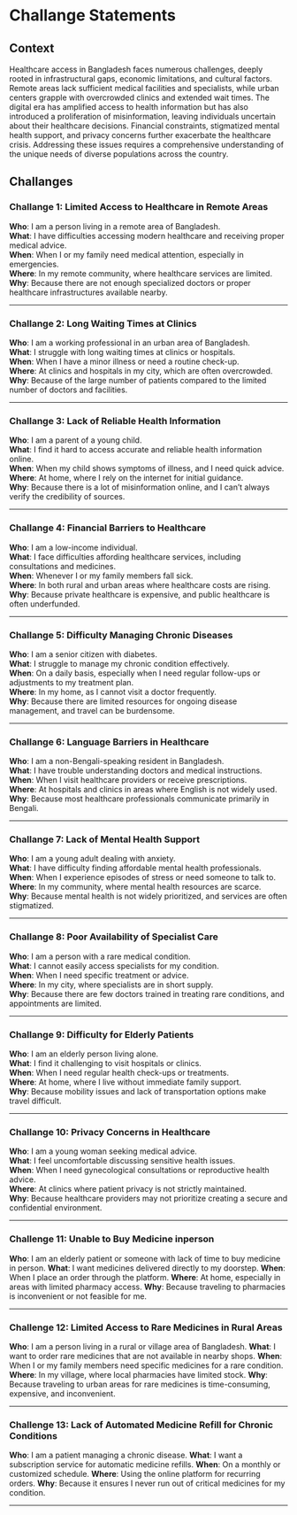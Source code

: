 # Challange Statements

## Context

Healthcare access in Bangladesh faces numerous challenges, deeply rooted in infrastructural gaps, economic limitations, and cultural factors. Remote areas lack sufficient medical facilities and specialists, while urban centers grapple with overcrowded clinics and extended wait times. The digital era has amplified access to health information but has also introduced a proliferation of misinformation, leaving individuals uncertain about their healthcare decisions. Financial constraints, stigmatized mental health support, and privacy concerns further exacerbate the healthcare crisis. Addressing these issues requires a comprehensive understanding of the unique needs of diverse populations across the country.

## Challanges

### Challange 1: Limited Access to Healthcare in Remote Areas  
**Who**: I am a person living in a remote area of Bangladesh.  
**What**: I have difficulties accessing modern healthcare and receiving proper medical advice.  
**When**: When I or my family need medical attention, especially in emergencies.  
**Where**: In my remote community, where healthcare services are limited.  
**Why**: Because there are not enough specialized doctors or proper healthcare infrastructures available nearby.  

---

### Challange 2: Long Waiting Times at Clinics  
**Who**: I am a working professional in an urban area of Bangladesh.  
**What**: I struggle with long waiting times at clinics or hospitals.  
**When**: When I have a minor illness or need a routine check-up.  
**Where**: At clinics and hospitals in my city, which are often overcrowded.  
**Why**: Because of the large number of patients compared to the limited number of doctors and facilities.  

---

### Challange 3: Lack of Reliable Health Information  
**Who**: I am a parent of a young child.  
**What**: I find it hard to access accurate and reliable health information online.  
**When**: When my child shows symptoms of illness, and I need quick advice.  
**Where**: At home, where I rely on the internet for initial guidance.  
**Why**: Because there is a lot of misinformation online, and I can’t always verify the credibility of sources.  

---

### Challange 4: Financial Barriers to Healthcare  
**Who**: I am a low-income individual.  
**What**: I face difficulties affording healthcare services, including consultations and medicines.  
**When**: Whenever I or my family members fall sick.  
**Where**: In both rural and urban areas where healthcare costs are rising.  
**Why**: Because private healthcare is expensive, and public healthcare is often underfunded.  

---

### Challange 5: Difficulty Managing Chronic Diseases  
**Who**: I am a senior citizen with diabetes.  
**What**: I struggle to manage my chronic condition effectively.  
**When**: On a daily basis, especially when I need regular follow-ups or adjustments to my treatment plan.  
**Where**: In my home, as I cannot visit a doctor frequently.  
**Why**: Because there are limited resources for ongoing disease management, and travel can be burdensome.  

---

### Challange 6: Language Barriers in Healthcare  
**Who**: I am a non-Bengali-speaking resident in Bangladesh.  
**What**: I have trouble understanding doctors and medical instructions.  
**When**: When I visit healthcare providers or receive prescriptions.  
**Where**: At hospitals and clinics in areas where English is not widely used.  
**Why**: Because most healthcare professionals communicate primarily in Bengali.  

---

### Challange 7: Lack of Mental Health Support  
**Who**: I am a young adult dealing with anxiety.  
**What**: I have difficulty finding affordable mental health professionals.  
**When**: When I experience episodes of stress or need someone to talk to.  
**Where**: In my community, where mental health resources are scarce.  
**Why**: Because mental health is not widely prioritized, and services are often stigmatized.  

---

### Challange 8: Poor Availability of Specialist Care  
**Who**: I am a person with a rare medical condition.  
**What**: I cannot easily access specialists for my condition.  
**When**: When I need specific treatment or advice.  
**Where**: In my city, where specialists are in short supply.  
**Why**: Because there are few doctors trained in treating rare conditions, and appointments are limited.  

---

### Challange 9: Difficulty for Elderly Patients  
**Who**: I am an elderly person living alone.  
**What**: I find it challenging to visit hospitals or clinics.  
**When**: When I need regular health check-ups or treatments.  
**Where**: At home, where I live without immediate family support.  
**Why**: Because mobility issues and lack of transportation options make travel difficult.  

---

### Challange 10: Privacy Concerns in Healthcare  
**Who**: I am a young woman seeking medical advice.  
**What**: I feel uncomfortable discussing sensitive health issues.  
**When**: When I need gynecological consultations or reproductive health advice.  
**Where**: At clinics where patient privacy is not strictly maintained.  
**Why**: Because healthcare providers may not prioritize creating a secure and confidential environment.  

---

### Challenge 11: Unable to Buy Medicine inperson
**Who**: I am an elderly patient or someone with lack of time to buy medicine in person.
**What**: I want medicines delivered directly to my doorstep.
**When**: When I place an order through the platform.
**Where**: At home, especially in areas with limited pharmacy access.
**Why**: Because traveling to pharmacies is inconvenient or not feasible for me.

---

### Challenge 12: Limited Access to Rare Medicines in Rural Areas
**Who**: I am a person living in a rural or village area of Bangladesh.
**What**: I want to order rare medicines that are not available in nearby shops.
**When**: When I or my family members need specific medicines for a rare condition.
**Where**: In my village, where local pharmacies have limited stock.
**Why**: Because traveling to urban areas for rare medicines is time-consuming, expensive, and inconvenient.

---

### Challenge 13: Lack of Automated Medicine Refill for Chronic Conditions
**Who**: I am a patient managing a chronic disease.
**What**: I want a subscription service for automatic medicine refills.
**When**: On a monthly or customized schedule.
**Where**: Using the online platform for recurring orders.
**Why**: Because it ensures I never run out of critical medicines for my condition.

---
